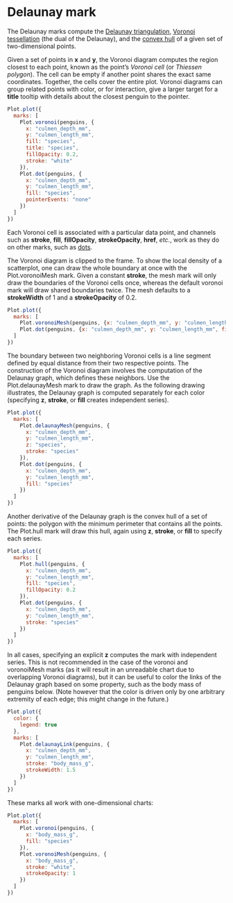 # Delaunay mark

The Delaunay marks compute the [Delaunay triangulation](https://en.wikipedia.org/wiki/Delaunay_triangulation), [Voronoi tessellation](https://en.wikipedia.org/wiki/Voronoi_diagram) (the dual of the Delaunay), and the [convex hull](https://en.wikipedia.org/wiki/Convex_hull) of a given set of two-dimensional points.

Given a set of points in **x** and **y**, the Voronoi diagram computes the region closest to each point, known as the point’s _Voronoi cell_ (or _Thiessen polygon_). The cell can be empty if another point shares the exact same coordinates. Together, the cells cover the entire plot. Voronoi diagrams can group related points with color, or for interaction, give a larger target for a **title** tooltip with details about the closest penguin to the pointer.

```js
Plot.plot({
  marks: [
    Plot.voronoi(penguins, {
      x: "culmen_depth_mm",
      y: "culmen_length_mm",
      fill: "species",
      title: "species",
      fillOpacity: 0.2,
      stroke: "white"
    }),
    Plot.dot(penguins, {
      x: "culmen_depth_mm",
      y: "culmen_length_mm",
      fill: "species",
      pointerEvents: "none"
    })
  ]
})
```

Each Voronoi cell is associated with a particular data point, and channels such as **stroke**, **fill**, **fillOpacity**, **strokeOpacity**, **href**, _etc._, work as they do on other marks, such as [dots](./dot.md).

The Voronoi diagram is clipped to the frame. To show the local density of a scatterplot, one can draw the whole boundary at once with the Plot.voronoiMesh mark. Given a constant **stroke**, the mesh mark will only draw the boundaries of the Voronoi cells once, whereas the default voronoi mark will draw shared boundaries twice. The mesh defaults to a **strokeWidth** of 1 and a **strokeOpacity** of 0.2.

```js
Plot.plot({
  marks: [
    Plot.voronoiMesh(penguins, {x: "culmen_depth_mm", y: "culmen_length_mm"}),
    Plot.dot(penguins, {x: "culmen_depth_mm", y: "culmen_length_mm", fill: "species"})
  ]
})
```

The boundary between two neighboring Voronoi cells is a line segment defined by equal distance from their two respective points. The construction of the Voronoi diagram involves the computation of the Delaunay graph, which defines these neighbors. Use the Plot.delaunayMesh mark to draw the graph. As the following drawing illustrates, the Delaunay graph is computed separately for each color (specifying **z**, **stroke**, or **fill** creates independent series).

```js
Plot.plot({
  marks: [
    Plot.delaunayMesh(penguins, {
      x: "culmen_depth_mm",
      y: "culmen_length_mm",
      z: "species",
      stroke: "species"
    }),
    Plot.dot(penguins, {
      x: "culmen_depth_mm",
      y: "culmen_length_mm",
      fill: "species"
    })
  ]
})
```

Another derivative of the Delaunay graph is the convex hull of a set of points: the polygon with the minimum perimeter that contains all the points. The Plot.hull mark will draw this hull, again using **z**, **stroke**, or **fill** to specify each series.

```js
Plot.plot({
  marks: [
    Plot.hull(penguins, {
      x: "culmen_depth_mm",
      y: "culmen_length_mm",
      fill: "species",
      fillOpacity: 0.2
    }),
    Plot.dot(penguins, {
      x: "culmen_depth_mm",
      y: "culmen_length_mm",
      stroke: "species"
    })
  ]
})
```

In all cases, specifying an explicit **z** computes the mark with independent series. This is not recommended in the case of the voronoi and voronoiMesh marks (as it will result in an unreadable chart due to overlapping Voronoi diagrams), but it can be useful to color the links of the Delaunay graph based on some property, such as the body mass of penguins below. (Note however that the color is driven only by one arbitrary extremity of each edge; this might change in the future.)

```js
Plot.plot({
  color: {
    legend: true
  },
  marks: [
    Plot.delaunayLink(penguins, {
      x: "culmen_depth_mm",
      y: "culmen_length_mm",
      stroke: "body_mass_g",
      strokeWidth: 1.5
    })
  ]
})
```

These marks all work with one-dimensional charts:

```js
Plot.plot({
  marks: [
    Plot.voronoi(penguins, {
      x: "body_mass_g",
      fill: "species"
    }),
    Plot.voronoiMesh(penguins, {
      x: "body_mass_g",
      stroke: "white",
      strokeOpacity: 1
    })
  ]
})
```
